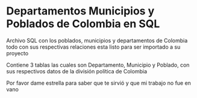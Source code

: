 # Departamentos Municipios y Poblados de Colombia en SQL

Archivo SQL con los poblados, municipios y departamentos de Colombia todo con sus respectivas relaciones esta listo para ser importado a su proyecto

Contiene 3 tablas las cuales son Departamento, Municipio y Poblado, con sus respectivos datos de la división política de Colombia

Por favor dame estrella para saber que te sirvió y que mi trabajo no fue en vano

